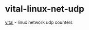 vital-linux-net-udp
===================

[vital](https://github.com/nomilous/vital) - linux network udp counters
